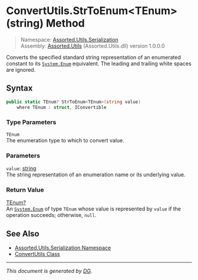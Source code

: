﻿# ConvertUtils.StrToEnum\<TEnum>(string) Method

> Namespace: [Assorted.Utils.Serialization](_toc.Assorted.Utils.md#Assorted.Utils.Serialization%20Namespace)\
> Assembly: [Assorted.Utils](_toc.Assorted.Utils.md) (Assorted.Utils.dll) version 1.0.0.0

Converts the specified standard string representation of an enumerated constant to its [`System.Enum`](https://docs.microsoft.com/en-us/dotnet/api/system.enum) equivalent. The leading and trailing white spaces are ignored.

## Syntax

```csharp
public static TEnum? StrToEnum<TEnum>(string value)
    where TEnum : struct, IConvertible
```

### Type Parameters

`TEnum`\
The enumeration type to which to convert value.

### Parameters

`value`: [string](https://docs.microsoft.com/en-us/dotnet/api/system.string)\
The string representation of an enumeration name or its underlying value.

### Return Value

[TEnum?](https://docs.microsoft.com/en-us/dotnet/api/system.nullable-1)\
An [`System.Enum`](https://docs.microsoft.com/en-us/dotnet/api/system.enum) of type `TEnum` whose value is represented by `value` if the operation succeeds; otherwise, `null`.

## See Also

- [Assorted.Utils.Serialization Namespace](_toc.Assorted.Utils.md#Assorted.Utils.Serialization%20Namespace)
- [ConvertUtils Class](Assorted.Utils.Serialization.ConvertUtils.md)

---

_This document is generated by [DG](https://github.com/Khojasteh/dg)._
